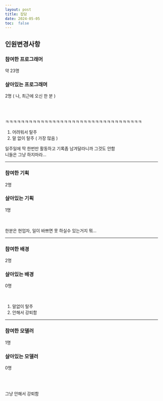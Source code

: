 ```yaml
---
layout: post
title: 잡담
date: 2024-05-05
toc:  false
---
```


## 인원변경사항

### 참여한 프로그래머
약 23명
### 살아있는 프로그래머
2명 ( 나, 최근에 오신 한 분 )

<br><br><br>
ㅋㅋㅋㅋㅋㅋㅋㅋㅋㅋㅋㅋㅋㅋㅋㅋㅋㅋㅋㅋㅋㅋㅋㅋㅋㅋㅋㅋㅋㅋㅋㅋㅋㅋㅋ   
1. 어려워서 탈주
2. 말 없이 탈주 ( 가장 많음 )

일주일에 딱 한번만 활동하고 기록좀 남겨달라니까 그것도 안함   
니들은 그냥 하지마라...

--------------------------
### 참여한 기획
2명
### 살아있는 기획
1명
<br><br><br>

한분은 현업자, 일이 바쁘면 못 하실수 있는거지 뭐...

--------------------------

### 참여한 배경
2명

### 살아있는 배경
0명
<br><br><br>
1. 말없이 탈주
2. 안해서 강퇴함

--------------------------

### 참여한 모델러
1명

### 살아있는 모델러
0명

<br><br><br>
그냥 안해서 강퇴함


